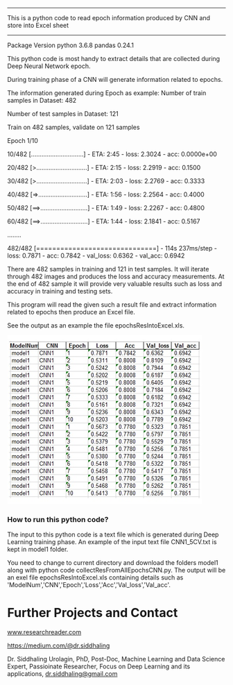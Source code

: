 
*************************************************************************************************
This is a python code to read epoch information produced by CNN and store into Excel sheet
*************************************************************************************************

Package Version
python 3.6.8
pandas 0.24.1

This python code is most handy to extract details that are collected during Deep Neural Network epoch.

During training phase of a CNN will generate information related to epochs.

The information generated during Epoch as example:
Number of train samples in Dataset:  482

Number of test samples in Dataset:  121

Train on 482 samples, validate on 121 samples

Epoch 1/10

 
10/482 [..............................] - ETA: 2:45 - loss: 2.3024 - acc: 0.0000e+00
 
20/482 [>.............................] - ETA: 2:15 - loss: 2.2919 - acc: 0.1500    
 
30/482 [>.............................] - ETA: 2:03 - loss: 2.2769 - acc: 0.3333
 
40/482 [=>............................] - ETA: 1:56 - loss: 2.2564 - acc: 0.4000
 
50/482 [==>...........................] - ETA: 1:49 - loss: 2.2267 - acc: 0.4800
 
60/482 [==>...........................] - ETA: 1:44 - loss: 2.1841 - acc: 0.5167

........

482/482 [==============================] - 114s 237ms/step - loss: 0.7871 - acc: 0.7842 - val_loss: 0.6362 - val_acc: 0.6942



There are 482 samples in training and 121 in test samples.
It will iterate through 482 images and produces the loss and accuracy measurements.
At the end of 482 sample it will provide very valuable results such as loss and accuracy in training and testing sets.

This program will read the given such a result file and extract information related to epochs then produce an Excel file.  

See the output as an example the file epochsResIntoExcel.xls.

![alt text](https://github.com/siddhaling/ResultsGraber-Python-Code-Collect-Results-From-TrainFile-of-Deep-Neural-Net/blob/master/ExcelOfEpochs.jpg)

### How to run this python code?
The input to this python code is a text file which is generated during Deep Learning training phase.
An example of the input text file CNN1_5CV.txt is kept in model1 folder.

You need to change to current directory and download the folders model1 along with python code collectResFromAllEpochsCNN.py.
The output will be an exel file epochsResIntoExcel.xls containing details such as 'ModelNum','CNN','Epoch','Loss','Acc','Val_loss','Val_acc'.

# Further Projects and Contact
www.researchreader.com

https://medium.com/@dr.siddhaling

Dr. Siddhaling Urolagin,
PhD, Post-Doc, Machine Learning and Data Science Expert,
Passioinate Researcher, Focus on Deep Learning and its applications,
dr.siddhaling@gmail.com

